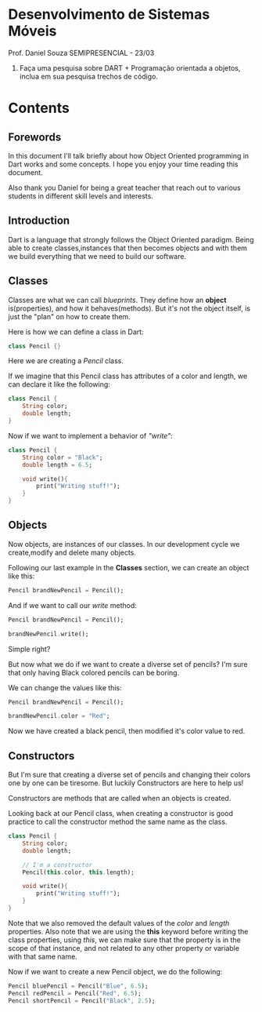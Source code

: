 # Desenvolvimento de Sistemas Móveis
Prof. Daniel Souza
SEMIPRESENCIAL - 23/03

1. Faça uma pesquisa sobre DART + Programação orientada a objetos, inclua em sua pesquisa trechos de código.

# Contents
## Forewords 
In this document I'll talk briefly about how Object Oriented programming in Dart works and some concepts.
I hope you enjoy your time reading this document.

Also thank you Daniel for being a great teacher that reach out to various students in different skill levels and interests.

## Introduction
Dart is a language that strongly follows the Object Oriented paradigm. Being able to create classes,instances that then becomes objects and with them we build everything that we need to build our software.

## Classes
Classes are what we can call *blueprints*. They define how an **object** is(properties), and how it behaves(methods).
But it's not the object itself, is just the "plan" on how to create them.


Here is how we can define a class in Dart:
```dart
class Pencil {}
```

Here we are creating a *Pencil* class.


If we imagine that this Pencil class has attributes of a color and length, we can declare it like the following:
```dart
class Pencil {
    String color;
    double length;
}
```


Now if we want to implement a behavior of *"write"*:
```dart
class Pencil {
    String color = "Black";
    double length = 6.5;

    void write(){
        print("Writing stuff!");
    }
}
```

## Objects
Now objects, are instances of our classes. In our development cycle we create,modify and delete many objects.

Following our last example in the **Classes** section, we can create an object like this:

```dart
Pencil brandNewPencil = Pencil();
```

And if we want to call our *write* method:
```dart
Pencil brandNewPencil = Pencil();

brandNewPencil.write();
```
Simple right?



But now what we do if we want to create a diverse set of pencils? I'm sure that only having Black colored pencils can be boring.

We can change the values like this:
```dart
Pencil brandNewPencil = Pencil();

brandNewPencil.color = "Red";
```
Now we have created a black pencil, then modified it's color value to red.

## Constructors 
But I'm sure that creating a diverse set of pencils and changing their colors one by one can be tiresome. But luckily Constructors are here to help us!

Constructors are methods that are called when an objects is created.



Looking back at our Pencil class, when creating a constructor is good practice to call the constructor method the same name as the class.
```dart
class Pencil {
    String color;
    double length;

    // I'm a constructor
    Pencil(this.color, this.length);

    void write(){
        print("Writing stuff!");
    }
}
```
Note that we also removed the default values of the *color* and *length* properties.
Also note that we are using the **this** keyword before writing the class properties, using *this*, we can make sure that the property is in the scope of that instance, and not related to any other property or variable with that same name.


Now if we want to create a new Pencil object, we do the following:
```dart
Pencil bluePencil = Pencil("Blue", 6.5);
Pencil redPencil = Pencil("Red", 6.5);
Pencil shortPencil = Pencil("Black", 2.5);
```
